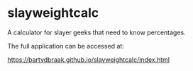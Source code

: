 # slayweightcalc
A calculator for slayer geeks that need to know percentages.

The full application can be accessed at:

https://bartvdbraak.github.io/slayweightcalc/index.html
